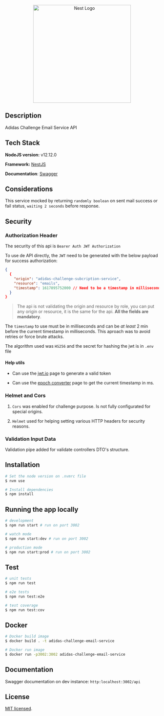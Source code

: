 <p align="center">
  <a href="http://nestjs.com/" target="blank"><img src="https://upload.wikimedia.org/wikipedia/commons/thumb/2/20/Adidas_Logo.svg/1024px-Adidas_Logo.svg.png" width="320" alt="Nest Logo" /></a>
</p>

## Description

Adidas Challenge Email Service API


## Tech Stack

**NodeJS version:** v12.12.0

**Framework:** [NestJS](https://nestjs.com/)

**Documentation**: [Swagger](https://swagger.io/)

## Considerations

This service mocked by returning `randomly boolean` on sent mail success or fail status, `waiting 2 seconds` before response.

## Security

### Authorization Header

The security of this api is `Bearer Auth JWT Authorization`

To use de API directly, the `JWT` need to be generated with the below payload for success authorization:

```json
{
  {
    "origin": "adidas-challenge-subcription-service",
    "resource": "emails",
    "timestamp": 1617895752000 // Need to be a timestamp in milliseconds at least 2 min before now timestamp
  }
}
```

> The api is not validating the origin and resource by role, you can put any origin or resource, it is the same for the api. **All the fields are mandatory**.

The `timestamp` to use must be in milliseconds and can be *at least* 2 min before the current timestamp in milliseconds. This aproach was to avoid retries or force brute attacks.

The algorithm used was `HS256` and the secret for hashing the jwt is in `.env` file

#### Help utils

* Can use the [jwt.io](https://jwt.io/) page to generate a valid token

* Can use the [epoch converter](https://www.epochconverter.com/) page to get the current timestamp in ms.

### Helmet and Cors

1. `Cors` was enabled for challenge purpose. Is not fully configurated for special origins.

2. `Helmet` used for helping setting various HTTP headers for security reasons.

### Validation Input Data

Validation pipe added for validate controllers DTO's structure.

## Installation

```bash
# Set the node version on .nvmrc file
$ nvm use

# Install dependencies
$ npm install
```

## Running the app locally

```bash
# development
$ npm run start # run on port 3002

# watch mode
$ npm run start:dev # run on port 3002

# production mode
$ npm run start:prod # run on port 3002
```

## Test

```bash
# unit tests
$ npm run test

# e2e tests
$ npm run test:e2e

# test coverage
$ npm run test:cov
```

## Docker

```bash
# Docker build image
$ docker build . -t adidas-challenge-email-service

# Docker run image
$ docker run -p3002:3002 adidas-challenge-email-service
```

## Documentation

Swagger documentation on dev instance: `http:localhost:3002/api`

## License

[MIT licensed](LICENSE).
